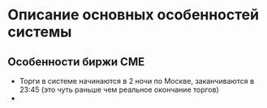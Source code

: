 # Описание основных особенностей системы

## Особенности биржи CME
* Торги в системе начинаются в 2 ночи по Москве, заканчиваются в 23:45 (это чуть раньше чем реальное окончание торгов)
* 
